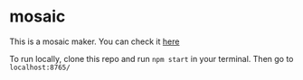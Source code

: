# mosaic

This is a mosaic maker. You can check it
[here](http://photo-mosaic.herokuapp.com/)

To run locally, clone this repo and run `npm start` in your terminal.
Then go to `localhost:8765/`
